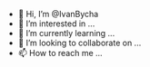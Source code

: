- 👋 Hi, I’m @IvanBycha
- 👀 I’m interested in ...
- 🌱 I’m currently learning ...
- 💞️ I’m looking to collaborate on ...
- 📫 How to reach me ...

<!---
IvanBycha/IvanBycha is a ✨ special ✨ repository because its `README.md` (this file) appears on your GitHub profile.
You can click the Preview link to take a look at your changes.
--->
